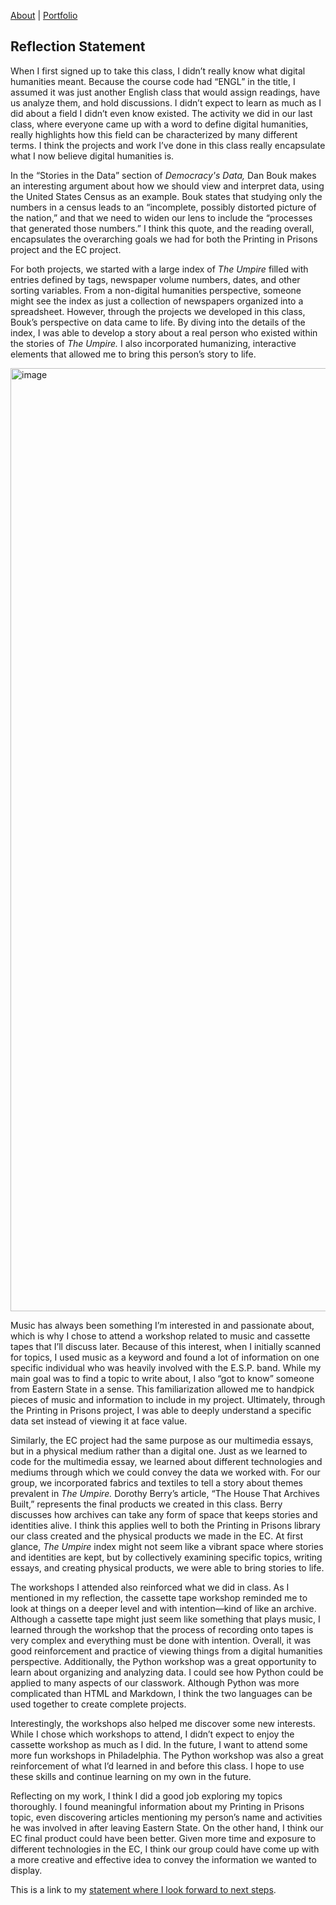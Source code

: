 [About](about.html)  |  [Portfolio](portfolio.html)

## Reflection Statement ##

When I first signed up to take this class, I didn’t really know what digital humanities meant. Because the course code had “ENGL” in the title, I assumed it was just another English class that would assign readings, have us analyze them, and hold discussions. I didn’t expect to learn as much as I did about a field I didn’t even know existed. The activity we did in our last class, where everyone came up with a word to define digital humanities, really highlights how this field can be characterized by many different terms. I think the projects and work I’ve done in this class really encapsulate what I now believe digital humanities is.

In the “Stories in the Data” section of *Democracy's Data,* Dan Bouk makes an interesting argument about how we should view and interpret data, using the United States Census as an example. Bouk states that studying only the numbers in a census leads to an “incomplete, possibly distorted picture of the nation,” and that we need to widen our lens to include the “processes that generated those numbers.” I think this quote, and the reading overall, encapsulates the overarching goals we had for both the Printing in Prisons project and the EC project.

For both projects, we started with a large index of *The Umpire* filled with entries defined by tags, newspaper volume numbers, dates, and other sorting variables. From a non-digital humanities perspective, someone might see the index as just a collection of newspapers organized into a spreadsheet. However, through the projects we developed in this class, Bouk’s perspective on data came to life. By diving into the details of the index, I was able to develop a story about a real person who existed within the stories of *The Umpire.* I also incorporated humanizing, interactive elements that allowed me to bring this person’s story to life.

<img width="1509" alt="image" src="https://github.com/user-attachments/assets/aa3bcbc8-f7ef-406f-a950-64a7e3996353" />

Music has always been something I’m interested in and passionate about, which is why I chose to attend a workshop related to music and cassette tapes that I’ll discuss later. Because of this interest, when I initially scanned for topics, I used music as a keyword and found a lot of information on one specific individual who was heavily involved with the E.S.P. band. While my main goal was to find a topic to write about, I also “got to know” someone from Eastern State in a sense. This familiarization allowed me to handpick pieces of music and information to include in my project. Ultimately, through the Printing in Prisons project, I was able to deeply understand a specific data set instead of viewing it at face value.

Similarly, the EC project had the same purpose as our multimedia essays, but in a physical medium rather than a digital one. Just as we learned to code for the multimedia essay, we learned about different technologies and mediums through which we could convey the data we worked with. For our group, we incorporated fabrics and textiles to tell a story about themes prevalent in *The Umpire.* Dorothy Berry’s article, “The House That Archives Built,” represents the final products we created in this class. Berry discusses how archives can take any form of space that keeps stories and identities alive. I think this applies well to both the Printing in Prisons library our class created and the physical products we made in the EC. At first glance, *The Umpire* index might not seem like a vibrant space where stories and identities are kept, but by collectively examining specific topics, writing essays, and creating physical products, we were able to bring stories to life.

The workshops I attended also reinforced what we did in class. As I mentioned in my reflection, the cassette tape workshop reminded me to look at things on a deeper level and with intention—kind of like an archive. Although a cassette tape might just seem like something that plays music, I learned through the workshop that the process of recording onto tapes is very complex and everything must be done with intention. Overall, it was good reinforcement and practice of viewing things from a digital humanities perspective. Additionally, the Python workshop was a great opportunity to learn about organizing and analyzing data. I could see how Python could be applied to many aspects of our classwork. Although Python was more complicated than HTML and Markdown, I think the two languages can be used together to create complete projects.

Interestingly, the workshops also helped me discover some new interests. While I chose which workshops to attend, I didn’t expect to enjoy the cassette workshop as much as I did. In the future, I want to attend some more fun workshops in Philadelphia. The Python workshop was also a great reinforcement of what I’d learned in and before this class. I hope to use these skills and continue learning on my own in the future.

Reflecting on my work, I think I did a good job exploring my topics thoroughly. I found meaningful information about my Printing in Prisons topic, even discovering articles mentioning my person’s name and activities he was involved in after leaving Eastern State. On the other hand, I think our EC final product could have been better. Given more time and exposure to different technologies in the EC, I think our group could have come up with a more creative and effective idea to convey the information we wanted to display.




This is a link to my [statement where I look forward to next steps](lookingforward.html).
